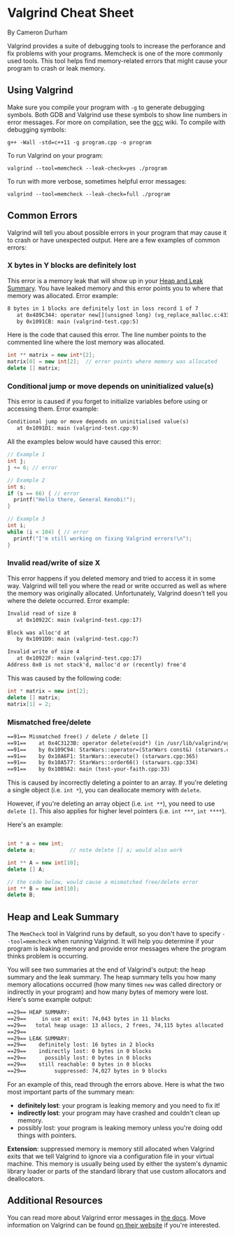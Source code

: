 # Valgrind Cheat Sheet

By Cameron Durham

Valgrind provides a suite of debugging tools to increase the perforance and fix problems with your programs.
Memcheck is one of the more commonly used tools.
This tool helps find memory-related errors that might cause your program to crash or leak memory.

## Using Valgrind

Make sure you compile your program with `-g` to generate debugging symbols.
Both GDB and Valgrind use these symbols to show line numbers in error messages.
For more on compilation, see the [gcc](gcc.md) wiki.
To compile with debugging symbols:

```shell
g++ -Wall -std=c++11 -g program.cpp -o program
```

To run Valgrind on your program:

```shell
valgrind --tool=memcheck --leak-check=yes ./program
```

To run with more verbose, sometimes helpful error messages:

```shell
valgrind --tool=memcheck --leak-check=full ./program
```

## Common Errors

Valgrind will tell you about possible errors in your program that may cause it to crash or have unexpected output.
Here are a few examples of common errors:

### X bytes in Y blocks are definitely lost

This error is a memory leak that will show up in your [Heap and Leak Summary](#heap-and-leak-summary).
You have leaked memory and this error points you to where that memory was allocated.
Error example:

```txt
8 bytes in 1 blocks are definitely lost in loss record 1 of 7
   at 0x489C344: operator new[](unsigned long) (vg_replace_malloc.c:433)
   by 0x1091CB: main (valgrind-test.cpp:5)
```

Here is the code that caused this error.
The line number points to the commented line where the lost memory was allocated.

```cpp
int ** matrix = new int*[2];
matrix[0] = new int[2];  // error points where memory was allocated
delete [] matrix;
```

### Conditional jump or move depends on uninitialized value(s)

This error is caused if you forget to initialize variables before using or accessing them.
Error example:

```txt
Conditional jump or move depends on uninitialised value(s)
   at 0x1091D1: main (valgrind-test.cpp:9)
```

All the examples below would have caused this error:

```cpp
// Example 1
int j;
j += 6; // error

// Example 2
int s;
if (s == 66) { // error
  printf("Hello there, General Kenobi!");
}

// Example 3
int i;
while (i < 104) { // error
  printf("I'm still working on fixing Valgrind errors!\n");
}
```

### Invalid read/write of size X

This error happens if you deleted memory and tried to access it in some way.
Valgrind will tell you where the read or write occurred as well as where the memory was originally allocated.
Unfortunately, Valgrind doesn't tell you where the delete occurred.
Error example:

```txt
Invalid read of size 8
   at 0x10922C: main (valgrind-test.cpp:17)

Block was alloc'd at
   by 0x1091D9: main (valgrind-test.cpp:7)

Invalid write of size 4
   at 0x10922F: main (valgrind-test.cpp:17)
Address 0x0 is not stack'd, malloc'd or (recently) free'd
```

This was caused by the following code:

```cpp
int * matrix = new int[2];
delete [] matrix;
matrix[1] = 2;
```

### Mismatched free/delete

```txt
==91== Mismatched free() / delete / delete []
==91==    at 0x4C3123B: operator delete(void*) (in /usr/lib/valgrind/vgpreload_memcheck-amd64-linux.so)
==91==    by 0x109C94: StarWars::operator=(StarWars const&) (starwars.cpp:183)
==91==    by 0x10A6F1: StarWars::execute() (starwars.cpp:365)
==91==    by 0x10A577: StarWars::order66() (starwars.cpp:334)
==91==    by 0x10B9A2: main (test-your-faith.cpp:33)
```

This is caused by incorrectly deleting a pointer to an array. If you're deleting a
single object (i.e. `int *`), you can deallocate memory with `delete`.

However, if you're deleting an array object (i.e. `int **`), you need to use `delete []`. This
also applies for higher level pointers (i.e. `int ***`, `int ****`).

Here's an example:

```cpp

int * a = new int;
delete a;           // note delete [] a; would also work

int ** A = new int[10];
delete [] A;

// the code below, would cause a mismatched free/delete error
int ** B = new int[10];
delete B;
```


## Heap and Leak Summary

The `MemCheck` tool in Valgrind runs by default, so you don't have to specify `--tool=memcheck` when running Valgrind.
It will help you determine if your program is leaking memory and provide error messages where the program thinks problem is occurring.

You will see two summaries at the end of Valgrind's output: the heap summary and the leak summary.
The heap summary tells you how many memory allocations occurred (how many times `new` was called directory or indirectly in your program) and how many bytes of memory were lost.
Here's some example output:

```txt
==29== HEAP SUMMARY:
==29==     in use at exit: 74,043 bytes in 11 blocks
==29==   total heap usage: 13 allocs, 2 frees, 74,115 bytes allocated
==29==
==29== LEAK SUMMARY:
==29==    definitely lost: 16 bytes in 2 blocks
==29==    indirectly lost: 0 bytes in 0 blocks
==29==      possibly lost: 0 bytes in 0 blocks
==29==    still reachable: 0 bytes in 0 blocks
==29==         suppressed: 74,027 bytes in 9 blocks
```

For an example of this, read through the errors above.
Here is what the two most important parts of the summary mean:

- **definitely lost**: your program is leaking memory and you need to fix it!
- **indirectly lost**: your program may have crashed and couldn't clean up memory.
- possibly lost: your program is leaking memory unless you're doing odd things with pointers.

**Extension**: suppressed memory is memory still allocated when Valgrind exits that we tell Valgrind to ignore via a configuration file in your virtual machine.
This memory is usually being used by either the system's dynamic library loader or parts of the standard library that use custom allocators and deallocators.

## Additional Resources

You can read more about Valgrind error messages in [the docs](http://valgrind.org/docs/manual/mc-manual.html#mc-manual.errormsgs).
Move information on Valgrind can be found [on their website](http://valgrind.org) if you're interested.
